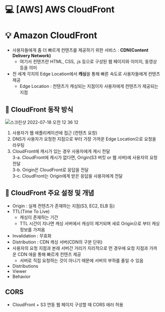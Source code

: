 💻 [AWS] AWS CloudFront
===============
# 💡 Amazon CloudFront

* 사용자들에게 좀 더 빠르게 컨텐츠를 제공하기 위한 서비스 : **CDN(Content Delivery Network)** 
  * 여기서 컨텐츠란 HTML, CSS, .js 등으로 구성된 웹 페이지와 이미지, 동영상 등을 의미
* 전 세계 각지의 Edge Location에서 **캐싱**을 통해 빠른 속도로 사용자들에게 컨텐츠 제공
  * Edge Location : 컨텐츠가 캐싱되는 지점이자 사용자에게 컨텐츠가 제공되는 지점

## 📌 CloudFront 동작 방식

![스크린샷 2022-07-18 오전 12 36 12](https://user-images.githubusercontent.com/57285121/179405715-f26481fc-7f51-4ded-a3ff-988732951b0a.png)

1. 사용자가 웹 애플리케이션에 접근 (컨텐츠 요청)
2. DNS가 사용자가 요청한 지점으로 부터 가장 가까운 Edge Location으로 요청을 라우팅
3. CloudFront에 캐시가 있는 경우 사용자에게 캐시 전달   
  3-a. CloudFront에 캐시가 없다면, Origin(S3 버킷 or 웹 서버)에 사용자의 요청 전달   
  3-b. Origin은 CloudFront로 응답을 전달   
  3-c. CloudFront는 Origin에게 받은 응답을 사용자에게 전달

## 📌 CloudFront 주요 설정 및 개념

* Origin : 실제 컨텐츠가 존재하는 지점(S3, EC2, ELB 등)
* TTL(Time To Live)
  * 캐싱이 존재하는 기간
  * TTL 시간이 지나면 캐싱 서버에서 캐싱이 제거되며 새로 Origin으로 부터 캐싱 정보를 가져옴
* Invalidation : 무효화
* Distribution : CDN 캐싱 서버(CDN의 구분 단위)
* 사용자의 요청 지점과 본래 서버간 거리가 지리적으로 먼 경우에 요청 지점과 가까운 CDN 에을 통해 빠르게 컨텐츠 제공
  * 서버로 직접 요청하는 것이 아니기 때문에 서버의 부하를 줄일 수 있음
* Distributions 
* Viewer
* Behavior

## CORS
* CloudFront + S3 연동 웹 페이지 구성할 때 CORS 에러 허용

